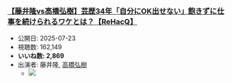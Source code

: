 ### [【藤井隆vs高橋弘樹】芸歴34年「自分にOK出せない」飽きずに仕事を続けられるワケとは？【ReHacQ】](https://www.youtube.com/watch?v=ofvpSrmt2t4)
-   公開日: 2025-07-23
-   視聴数: 162,149
-   **いいね数: 2,869**
-   出演者: 藤井隆, [高橋弘樹](/rehacq_fan/people/高橋弘樹 "wikilink")
    - [![](https://img.youtube.com/vi/ofvpSrmt2t4/hqdefault.jpg)](https://www.youtube.com/watch?v=ofvpSrmt2t4)
